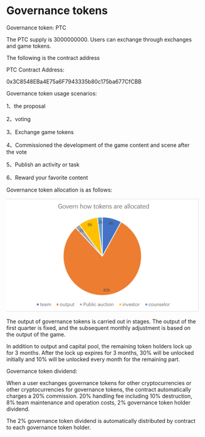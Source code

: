 # Governance tokens

Governance token: PTC

The PTC supply is 3000000000. Users can exchange through exchanges and game tokens.

The following is the contract address

PTC Contract Address:

0x3C8548EBa4E75a6F7943335b80c175ba677CfCBB

Governance token usage scenarios:

1、the proposal

2、voting

3、Exchange game tokens

4、Commissioned the development of the game content and scene after the vote

5、Publish an activity or task

6、Reward your favorite content

Governance token allocation is as follows:

![](<.gitbook/assets/image (2).png>)

The output of governance tokens is carried out in stages. The output of the first quarter is fixed, and the subsequent monthly adjustment is based on the output of the game.

In addition to output and capital pool, the remaining token holders lock up for 3 months. After the lock up expires for 3 months, 30% will be unlocked initially and 10% will be unlocked every month for the remaining part.

Governance token dividend:

When a user exchanges governance tokens for other cryptocurrencies or other cryptocurrencies for governance tokens, the contract automatically charges a 20% commission. 20% handling fee including 10% destruction, 8% team maintenance and operation costs, 2% governance token holder dividend.

The 2% governance token dividend is automatically distributed by contract to each governance token holder.
